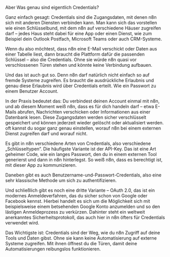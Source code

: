 Aber Was genau sind eigentlich Credentials?

Ganz einfach gesagt:
Credentials sind die Zugangsdaten, mit denen n8n sich mit anderen Diensten verbinden kann.
Man kann sich das vorstellen wie einen Schlüsselbund, mit dem n8n auf verschiedene Häuser zugreifen darf – jedes Haus steht dabei für eine App oder einen Dienst, wie zum Beispiel dein Outlook Postfach, Microsoft Teams oder auch CRM-Systeme.

Wenn du also möchtest, dass n8n eine E-Mail verschickt oder Daten aus einer Tabelle liest, dann braucht die Plattform dafür die passenden Schlüssel – also die Credentials.
Ohne sie würde n8n quasi vor verschlossenen Türen stehen und könnte keine Verbindung aufbauen.

Und das ist auch gut so. Denn n8n darf natürlich nicht einfach so auf fremde Systeme zugreifen.
Es braucht die ausdrückliche Erlaubnis und genau diese Erlaubnis wird über Credentials erteilt. Wie ein Passwort zu einem Benutzer Account.

In der Praxis bedeutet das:
Du verbindest deinen Account einmal mit n8n, und ab diesem Moment weiß n8n, dass es für dich handeln darf – etwa E-Mails abrufen, Nachrichten verschicken oder Informationen aus einer Datenbank lesen.
Diese Zugangsdaten werden sicher verschlüsselt gespeichert und können jederzeit wieder gelöscht oder aktualisiert werden.
oft kannst du sogar ganz genau einstellen, worauf n8n bei einem externen Dienst zugreifen darf und worauf nicht.

Es gibt in n8n verschiedene Arten von Credentials, also verschiedene „Schlüsseltypen“.
Die häufigste Variante ist der API-Key.
Das ist eine Art geheimer Code, wie ein langes Passwort, den du in einem externen Tool generierst und dann in n8n hinterlegst.
So weiß n8n, dass es berechtigt ist, mit dieser App zu kommunizieren.

Daneben gibt es auch Benutzername-und-Passwort-Credentials, also eine sehr klassische Methode um sich zu authentifizieren.

Und schließlich gibt es noch eine dritte Variante – OAuth 2.0, das ist ein modernes Anmeldeverfahren, das du sicher schon von Google oder Facebook kennst.
Hierbei handelt es sich um die Möglichkeit sich mit beispielsweise einem betsehenden Google Konto anzumelden und so den lästigen Anmeldeprozess zu verkürzen.
Dahinter steht ein weltweit anerkanntes Sicherheitsprotokoll, das auch hier in n8n öfters für Credentials verwendet wird.

Das Wichtigste ist:
Credentials sind der Weg, wie du n8n Zugriff auf deine Tools und Daten gibst.
Ohne sie kann keine Automatisierung auf externe Systeme zugreifen.
Mit ihnen öffnest du die Türen, damit deine Automatisierungen reibungslos funktionieren.
